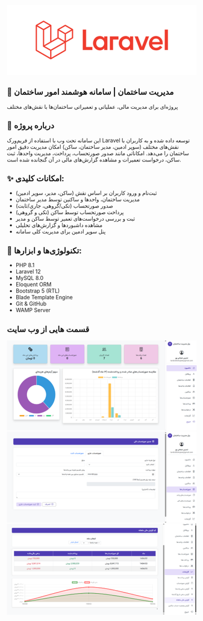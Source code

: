 
![پیش‌نمایش داشبورد](screenshots/laravel.svg)

## 🏢 مدیریت ساختمان | سامانه هوشمند امور ساختمان
پروژه‌ای برای مدیریت مالی، عملیاتی و تعمیراتی ساختمان‌ها با نقش‌های مختلف

## 📝 درباره پروژه
این سامانه تحت وب با استفاده از فریم‌ورک Laravel توسعه داده شده و به کاربران با نقش‌های مختلف (سوپر ادمین، مدیر ساختمان، ساکن) امکان مدیریت دقیق امور ساختمان را می‌دهد. امکاناتی مانند صدور صورتحساب، پرداخت، مدیریت واحدها، ثبت ساکن، درخواست تعمیرات و مشاهده گزارش‌های مالی در آن گنجانده شده است.

## ✨ امکانات کلیدی:
- ثبت‌نام و ورود کاربران بر اساس نقش (ساکن، مدیر، سوپر ادمین)
- مدیریت ساختمان، واحدها و ساکنین توسط مدیر ساختمان
- صدور صورتحساب (تکی/گروهی، جاری/ثابت)
- پرداخت صورتحساب توسط ساکن (تکی و گروهی)
- ثبت و بررسی درخواست‌های تعمیر توسط ساکن و مدیر
- مشاهده داشبوردها و گزارش‌های تحلیلی
- پنل سوپر ادمین برای مدیریت کلی سامانه

## 🔧 تکنولوژی‌ها و ابزارها:
- PHP 8.1
- Laravel 12
- MySQL 8.0
- Eloquent ORM
- Bootstrap 5 (RTL)
- Blade Template Engine
- Git & GitHub
- WAMP Server

## قسمت هایی از وب سایت
![پیش‌نمایش داشبورد](screenshots/dashboard.png)
![پیش‌نمایش داشبورد](screenshots/invoices.png)
![پیش‌نمایش داشبورد](screenshots/report.png)

